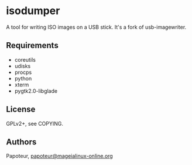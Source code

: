 isodumper
=========

A tool for writing ISO images on a USB stick. It's a fork of usb-imagewriter.


Requirements
-------------

- coreutils
- udisks
- procps
- python
- xterm
- pygtk2.0-libglade


License
--------

GPLv2+, see COPYING.

Authors
--------
Papoteur, <papoteur@mageialinux-online.org>
